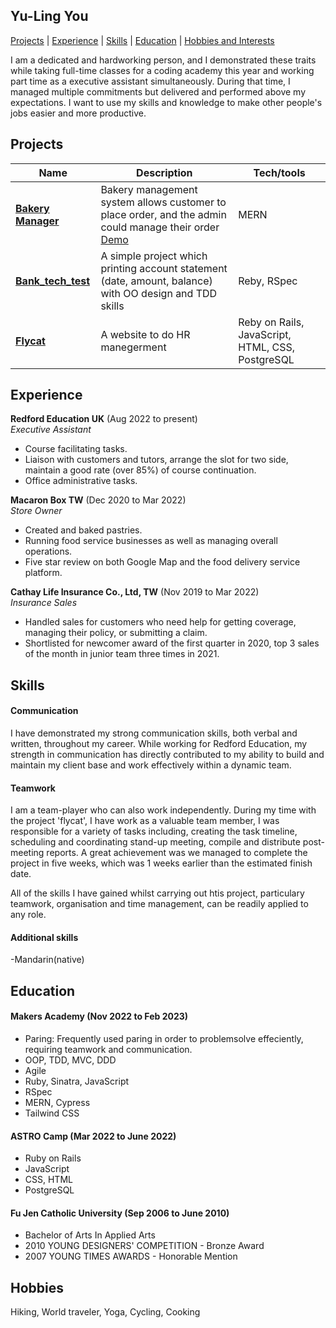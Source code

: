 ## Yu-Ling You
[Projects](#Projects) | [Experience](#Experience) | [Skills](#Skills) | [Education](#Education) | [Hobbies and Interests](#Hobbies)

I am a dedicated and hardworking person, and I demonstrated these traits while taking full-time classes for a coding academy this year and working part time as a executive assistant simultaneously. During that time, I managed multiple commitments but delivered and performed above my expectations. I want to use my skills and knowledge to make other people's jobs easier and more productive.

## Projects

| Name                         | Description       | Tech/tools        |
| ---------------------------- | ----------------- | ----------------- |
| **[Bakery Manager ](https://github.com/dev-mhowells/bakery-manager)**   | Bakery management system allows customer to place order, and the admin could manage their order<br>   [Demo](https://www.youtube.com/watch?v=uqbOZXkIjIw)| MERN|
| **[Bank_tech_test](https://github.com/yulingyou/Bank_tech_test_v2)**            | A simple project which printing account statement (date, amount, balance) with OO design and TDD skills | Reby, RSpec |
| **[Flycat](https://github.com/flycatcat/flycat)**            | A website to do HR manegerment | Reby on Rails, JavaScript, HTML, CSS, PostgreSQL |



## Experience

**Redford Education UK** (Aug 2022 to present)  
_Executive Assistant_

- Course facilitating tasks.
- Liaison with customers and tutors, arrange the slot for two side, maintain a good rate (over 85%) of course continuation.
- Office administrative tasks.

**Macaron Box TW** (Dec 2020 to Mar 2022)  
_Store Owner_

- Created and baked pastries.
- Running food service businesses as well as managing overall operations. 
- Five star review on both Google Map and the food delivery service platform.

**Cathay Life Insurance Co., Ltd, TW** (Nov 2019 to Mar 2022)  
_Insurance Sales_

- Handled sales for customers who need help for getting coverage, managing their policy, or submitting a claim. 
- Shortlisted for newcomer award of the first quarter in 2020, top 3 sales of the month in junior team three times in 2021.
  
## Skills

<!-- Consider skills relevent to software development. Then consider your best skills. Pick 2-4 skills and write a short descriptive paragraph for each one. You should demonstrate how capable you are at this skill with examples.
(Using a STAR example Paragraph) Consider the questions below.

-STAR
-What was the situation/task? (ST)

-How was the skill used?

-What did you do? (action)

-What was the result? -->


#### Communication
I have demonstrated my strong communication skills, both verbal and written, throughout my career. While working for Redford Education, my strength in communication has directly contributed to my ability to build and maintain my client base and work effectively within a dynamic team.
<!-- 例子，alex家長跟法語老師一個多月了還沒約好課，安撫同理家長，仔細確認老師時間並跟進回覆，後來家長續了兩次課，目前課程都在持續中 -->

<!-- - Experience
- Achievements
- Evidence (STAR) -->

#### Teamwork
I am a team-player who can also work independently. During my time with the project 'flycat', I have work as a valuable team member, I was responsible for a variety of tasks including, creating the task timeline, scheduling and coordinating stand-up meeting, compile and distribute post-meeting reports. A great achievement was we managed to complete the project in five weeks, which was 1 weeks earlier than the estimated finish date.

All of the skills I have gained whilst carrying out htis project, particulary teamwork, organisation and time management, can be readily applied to any role.

#### Additional skills
-Mandarin(native)
<!-- Descriptive paragraph of how capable you are at this skill and, if relevant, how it has developed (again use STAR for this)

- I achieved A during my work at B (job, or otherwise)
- I contributed to the growth of X while doing Y (job, or otherwise)
- I built this, made this, broke this, fixed this, etc.
- A link to some on-line evidence (blogs, videos, articles, etc.) -->

## Education

#### Makers Academy (Nov 2022 to Feb 2023)
- Paring: Frequently used paring in order to problemsolve effeciently, requiring teamwork and communication.
- OOP, TDD, MVC, DDD
- Agile
- Ruby, Sinatra, JavaScript
- RSpec
- MERN, Cypress
- Tailwind CSS

#### ASTRO Camp (Mar 2022 to June 2022)
- Ruby on Rails
- JavaScript
- CSS, HTML
- PostgreSQL

#### Fu Jen Catholic University (Sep 2006 to June 2010)

- Bachelor of Arts In Applied Arts
- 2010 YOUNG DESIGNERS' COMPETITION - Bronze Award
- 2007 YOUNG TIMES AWARDS - Honorable Mention

## Hobbies

Hiking, World traveler, Yoga, Cycling, Cooking
